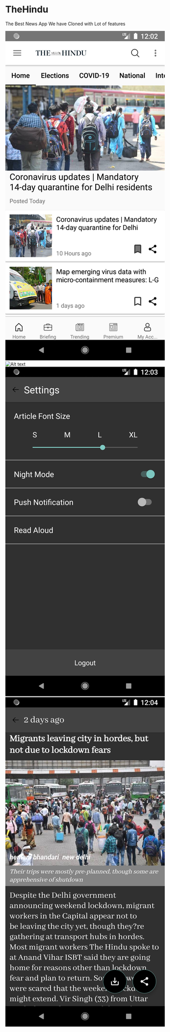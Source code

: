 # TheHindu

The Best News App We have Cloned with Lot of features

![Alt text](n1.png?raw=true "Home Page")
![Alt text](n2.png?raw=true "News Feed")
![Alt text](d1.png?raw=true "Settings With Darkmode Enabled")
![Alt text](d2.png?raw=true "DarkMode Content for Darkmode lovers")
